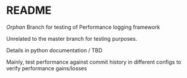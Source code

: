 # README

*Orphan* Branch for testing of Performance logging framework

Unrelated to the master branch for testing purposes.

Details in python documentation / TBD

Mainly, test performance against commit history in different configs to verify performance gains/losses
